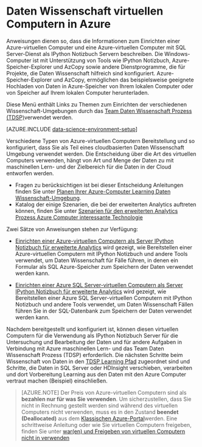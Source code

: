 <properties
    pageTitle="Daten Wissenschaft virtuellen Computern in Azure | Microsoft Azure"
    description="Festlegen von einer Daten Wissenschaft virtuellen Computern"
    services="machine-learning"
    documentationCenter=""
    authors="bradsev"
    manager="jhubbard" 
    editor="cgronlun"  />

<tags
    ms.service="machine-learning"
    ms.workload="data-services"
    ms.tgt_pltfrm="na"
    ms.devlang="na"
    ms.topic="article"
    ms.date="09/19/2016"
    ms.author="xibingao;bradsev" />

# <a name="data-science-virtual-machines-in-azure"></a>Daten Wissenschaft virtuellen Computern in Azure

Anweisungen dienen so, dass die Informationen zum Einrichten einer Azure-virtuellen Computer und eine Azure-virtuellen Computer mit SQL Server-Dienst als IPython Notizbuch Servern beschreiben. Die Windows-Computer ist mit Unterstützung von Tools wie IPython Notizbuch, Azure-Speicher-Explorer und AzCopy sowie andere Dienstprogramme, die für Projekte, die Daten Wissenschaft hilfreich sind konfiguriert. Azure-Speicher-Explorer und AzCopy, ermöglichen das beispielsweise geeignete Hochladen von Daten in Azure-Speicher von Ihrem lokalen Computer oder von Speicher auf Ihrem lokalen Computer herunterladen. 

Diese Menü enthält Links zu Themen zum Einrichten der verschiedenen Wissenschaft-Umgebungen durch das [Team Daten Wissenschaft Prozess (TDSP)](data-science-process-overview.md)verwendet werden.

[AZURE.INCLUDE [data-science-environment-setup](../../includes/cap-setup-environments.md)]

Verschiedene Typen von Azure-virtuellen Computern Bereitstellung und so konfiguriert, dass Sie als Teil eines cloudbasierten Daten Wissenschaft Umgebung verwendet werden. Die Entscheidung über die Art des virtuellen Computers verwenden, hängt von Art und Menge der Daten zu mit maschinellen Lern- und der Zielbereich für die Daten in der Cloud entworfen werden. 

* Fragen zu berücksichtigen ist bei dieser Entscheidung Anleitungen finden Sie unter [Planen Ihrer Azure-Computer Learning Daten Wissenschaft-Umgebung](machine-learning-data-science-plan-your-environment.md). 
* Katalog der einige Szenarien, die bei der erweiterten Analytics auftreten können, finden Sie unter [Szenarien für den erweiterten Analytics Prozess Azure Computer interessante Technologie](machine-learning-data-science-plan-sample-scenarios.md)

Zwei Sätze von Anweisungen stehen zur Verfügung:

* [Einrichten einer Azure-virtuellen Computern als Server IPython Notizbuch für erweiterte Analytics](machine-learning-data-science-setup-virtual-machine.md) wird gezeigt, wie Bereitstellen einer Azure-virtuellen Computern mit IPython Notizbuch und andere Tools verwendet, um Daten Wissenschaft für Fälle führen, in denen ein Formular als SQL Azure-Speicher zum Speichern der Daten verwendet werden kann.

* [Einrichten einer Azure SQL Server-virtuellen Computern als Server IPython Notizbuch für erweiterte Analytics](machine-learning-data-science-setup-sql-server-virtual-machine.md) wird gezeigt, wie Bereitstellen einer Azure SQL Server-virtuellen Computern mit IPython Notizbuch und andere Tools verwendet, um Daten Wissenschaft Fällen führen Sie in der SQL-Datenbank zum Speichern der Daten verwendet werden kann.

Nachdem bereitgestellt und konfiguriert ist, können diesen virtuellen Computern für die Verwendung als IPython Notizbuch Server für die Untersuchung und Bearbeitung der Daten und für andere Aufgaben in Verbindung mit Azure maschinellen Lern- und das Team Daten Wissenschaft Prozess (TDSP) erforderlich. Die nächsten Schritte beim Wissenschaft von Daten in den [TDSP Learning Pfad](https://azure.microsoft.com/documentation/learning-paths/cortana-analytics-process/) zugeordnet sind und Schritte, die Daten in SQL Server oder HDInsight verschieben, verarbeiten und dort Vorbereitung Learning aus den Daten mit den Azure Computer vertraut machen (Beispiel) einschließen.


> [AZURE.NOTE] Der Preis von Azure-virtuellen Computern sind als **bezahlen nur für was Sie verwenden**. Um sicherzustellen, dass Sie nicht in Rechnung gestellt werden sind während des virtuellen Computers nicht verwenden, muss es in den Zustand **beendet (Deallocated)** aus dem [Klassischen Azure-Portal](http://manage.windowsazure.com/)werden. Eine schrittweise Anleitung oder wie Sie virtuellen Computern freigeben, finden Sie unter [war(en) und Freigeben von virtuellen Computern nicht in verwenden](machine-learning-data-science-setup-virtual-machine.md#shutdown)
 
